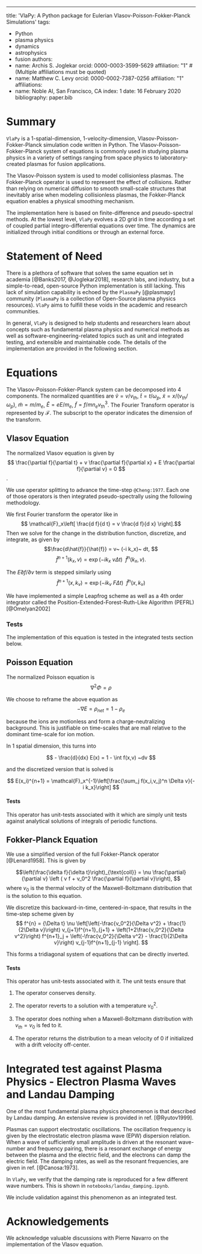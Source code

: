 ---
title: 'VlaPy: A Python package for Eulerian Vlasov-Poisson-Fokker-Planck Simulations'
tags:
  - Python
  - plasma physics
  - dynamics
  - astrophysics
  - fusion
authors:
  - name: Archis S. Joglekar
    orcid: 0000-0003-3599-5629
    affiliation: "1" # (Multiple affiliations must be quoted)
  - name: Matthew C. Levy
    orcid: 0000-0002-7387-0256
    affiliation: "1"
affiliations:
 - name: Noble AI, San Francisco, CA
   index: 1
date: 16 February 2020
bibliography: paper.bib

# Summary

``VlaPy`` is a 1-spatial-dimension, 1-velocity-dimension, Vlasov-Poisson-Fokker-Planck simulation code written in Python.  The Vlasov-Poisson-Fokker-Planck system of equations is commonly used in studying plasma physics in a variety of settings ranging from space physics to laboratory-created plasmas for fusion applications. 

The Vlasov-Poisson system is used to model collisionless plasmas. The Fokker-Planck operator is used to represent the effect of collisions. Rather than relying on numerical diffusion to smooth small-scale structures that inevitably arise when modeling collisionless plasmas, the Fokker-Planck equation enables a physical smoothing mechanism. 

The implementation here is based on finite-difference and pseudo-spectral methods. At the lowest level, ``VlaPy`` evolves a 2D grid in time according a set of coupled partial integro-differential equations over time. The dynamics are initialized through initial conditions or through an external force.


# Statement of Need

There is a plethora of software that solves the same equation set in academia [@Banks2017, @Joglekar2018], research labs, and industry, but a simple-to-read, open-source Python implementation is still lacking. This lack of simulation capability is echoed by the ``PlasmaPy`` [@plasmapy] community (``PlasmaPy`` is a collection of Open-Source plasma physics resources). ``VlaPy`` aims to fulfill these voids in the academic and research communities.

In general, ``VlaPy`` is designed to help students and researchers learn about concepts such as fundamental plasma physics and numerical methods as well as software-engineering-related topics such as unit and integrated testing, and extensible and maintainable code. The details of the implementation are provided in the following section. 


# Equations

The Vlasov-Poisson-Fokker-Planck system can be decomposed into 4 components. The normalized quantities are 
$\tilde{v} = v/v_{th}$, $\tilde{t} = t / \omega_p$, $\tilde{x} = x / (v_{th} / \omega_p)$, $\tilde{m} = m / m_e$, $\tilde{E} = e E / m_e$, $\tilde{f} = f / m n_e v_{th}^3$. The Fourier Transform operator is represented by $\mathcal{F}$. The subscript to the operator indicates the dimension of the transform. 


## Vlasov Equation

The normalized Vlasov equation is given by
$$ \frac{\partial f}{\partial t} + v  \frac{\partial f}{\partial x} + E \frac{\partial f}{\partial v} = 0 $$.

We use operator splitting to advance the time-step `@Cheng:1977`. Each one of those operators is then integrated pseudo-spectrally using the following methodology.

We first Fourier transform the operator like in 
$$ \mathcal{F}_x\left[ \frac{d f}{d t} = v \frac{d f}{d x} \right].$$
Then we solve for the change in the distribution function, discretize, and integrate, as given by
$$\frac{d\hat{f}}{\hat{f}} = v~ (-i k_x)~ dt, $$
$$ \hat{f}^{n+1}(k_x, v) = \exp(-i k_x ~ v \Delta t) ~~ \hat{f}^n(k_x, v). $$ 

The $E \partial f/\partial v$ term is stepped similarly using
$$ \hat{f}^{n+1}(x, k_v) = \exp(-i k_v ~ F \Delta t) ~~ \hat{f}^n(x, k_v) $$

We have implemented a simple Leapfrog scheme as well as a 4th order integrator called the 
Position-Extended-Forest-Ruth-Like Algorithm (PEFRL) [@Omelyan2002]

### Tests
The implementation of this equation is tested in the integrated tests section below.

 
## Poisson Equation

The normalized Poisson equation is
$$  \nabla^2 \Phi = \rho $$

We choose to reframe the above equation as
$$ - \nabla E = \rho_{net} = 1 - \rho_e $$ 

because the ions are motionless and form a charge-neutralizing background. This is justifiable on time-scales that are 
mall relative to the dominant time-scale for ion motion.

In 1 spatial dimension, this turns into

$$ - \frac{d}{dx} E(x) = 1 - \int f(x,v) ~dv $$

and the discretized version that is solved is

$$  E(x_i)^{n+1} = \mathcal{F}_x^{-1}\left[\frac{\sum_j f(x_i,v_j)^n \Delta v}{- i k_x}\right] $$


#### Tests
This operator has unit-tests associated with it which are simply unit tests against analytical solutions of integrals of periodic functions.


## Fokker-Planck Equation

We use a simplified version of the full Fokker-Planck operator [@Lenard1958]. This is given by

$$\left(\frac{\delta f}{\delta t}\right)_{\text{coll}} = \nu \frac{\partial}{\partial v} \left ( v f + v_0^2 \frac{\partial f}{\partial v}\right), $$
where $v_0$ is the thermal velocity of the Maxwell-Boltzmann distribution that is the solution to this equation.

We discretize this backward-in-time, centered-in-space, that results in the time-step scheme given by
$$ f^{n} = {\Delta t} \nu \left[\left(-\frac{v_0^2}{\Delta v^2} + \frac{1}{2\Delta v}\right) v_{j+1}f^{n+1}_{j+1} + \left(1+2\frac{v_0^2}{\Delta v^2}\right) f^{n+1}_j + \left(-\frac{v_0^2}{\Delta v^2} - \frac{1}{2\Delta v}\right) v_{j-1}f^{n+1}_{j-1}  \right]. $$ 

This forms a tridiagonal system of equations that can be directly inverted.

#### Tests
This operator has unit-tests associated with it. The unit tests ensure that

1. The operator conserves density.


2. The operator reverts to a solution with a temperature $v_0^2$.


3. The operator does nothing when a Maxwell-Boltzmann distribution with $v_{th} = v_0$ is fed to it.


4. The operator returns the distribution to a mean velocity of 0 if initialized with a drift velocity off-center.


# Integrated test against Plasma Physics - Electron Plasma Waves and Landau Damping

One of the most fundamental plasma physics phenomenon is that described by Landau damping. An extensive review is provided in ref. [@Ryutov1999]. 

Plasmas can support electrostatic oscillations. The oscillation frequency is given by the electrostatic electron plasma wave (EPW) dispersion relation. When a wave of sufficiently small amplitude is driven at the resonant wave-number and frequency pairing, there is a resonant exchange of energy between the plasma and the electric field, and the electrons can damp the electric field. The damping rates, as well as the resonant frequencies, are given in ref. [@Canosa:1973].

In ``VlaPy``, we verify that the damping rate is reproduced for a few different wave numbers. This is shown in `notebooks/landau_damping.ipynb`. 

We include validation against this phenomenon as an integrated test.

# Acknowledgements
We acknowledge valuable discussions with Pierre Navarro on the implementation of the Vlasov equation.
